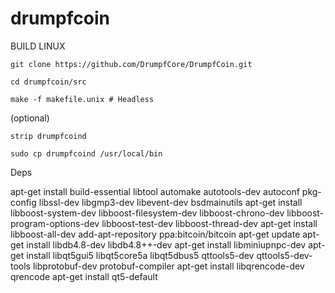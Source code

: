 # drumpfcoin
BUILD LINUX

    git clone https://github.com/DrumpfCore/DrumpfCoin.git

    cd drumpfcoin/src

    make -f makefile.unix # Headless

(optional)

    strip drumpfcoind

    sudo cp drumpfcoind /usr/local/bin


Deps

apt-get install build-essential libtool automake autotools-dev autoconf pkg-config libssl-dev libgmp3-dev libevent-dev bsdmainutils
apt-get install libboost-system-dev libboost-filesystem-dev libboost-chrono-dev libboost-program-options-dev libboost-test-dev libboost-thread-dev
apt-get install libboost-all-dev
add-apt-repository ppa:bitcoin/bitcoin
apt-get update
apt-get install libdb4.8-dev libdb4.8++-dev
apt-get install libminiupnpc-dev
apt-get install libqt5gui5 libqt5core5a libqt5dbus5 qttools5-dev qttools5-dev-tools libprotobuf-dev protobuf-compiler
apt-get install libqrencode-dev qrencode
apt-get install qt5-default
